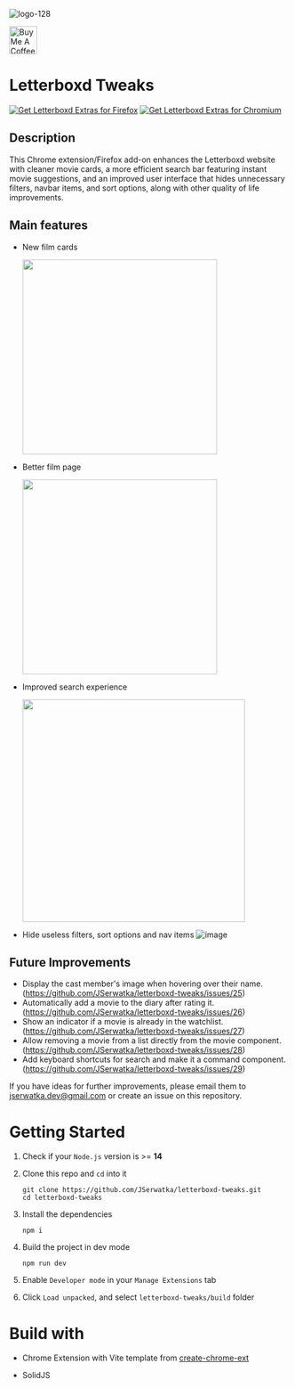 ![logo-128](https://github.com/user-attachments/assets/24db487d-5e4f-47d3-b769-481f71a59c7e)

<a href="https://www.buymeacoffee.com/jserwatka" target="_blank"><img src="https://cdn.buymeacoffee.com/buttons/v2/default-yellow.png" alt="Buy Me A Coffee" style="height: 50px !important;width: auto !important;" ></a>

# Letterboxd Tweaks
<a href="https://addons.mozilla.org/pl/firefox/addon/letterboxd-tweaks/" target="_blank"><img src="https://user-images.githubusercontent.com/585534/107280546-7b9b2a00-6a26-11eb-8f9f-f95932f4bfec.png" alt="Get Letterboxd Extras for Firefox"></a>
<a href="https://chromewebstore.google.com/detail/letterboxd-tweaks/hopfbphfhmjgdnedoldfpbhepohibfkj" target="_blank"><img src="https://user-images.githubusercontent.com/585534/107280622-91a8ea80-6a26-11eb-8d07-77c548b28665.png" alt="Get Letterboxd Extras for Chromium"></a>

## Description
This Chrome extension/Firefox add-on enhances the Letterboxd website with cleaner movie cards, a more efficient search bar featuring instant movie suggestions, and an improved user interface that hides unnecessary filters, navbar items, and sort options, along with other quality of life improvements.

## Main features
- New film cards
  
  <img src="https://github.com/user-attachments/assets/04d91a6c-6d90-4167-89e9-a60d8ad285e8" height="350" />

- Better film page

  <img src="https://github.com/user-attachments/assets/631c1e99-bd07-4cfa-b554-3e7a7db8dfa1" height="350" />

- Improved search experience

  <img src="https://github.com/user-attachments/assets/abbef7b9-e992-46d1-b09b-90b43d98c323" height="400" />

- Hide useless filters, sort options and nav items
  ![image](https://github.com/JSerwatka/letterboxd-tweaks/assets/33938646/11f3eedd-c79c-4be6-bc63-970cb09237b2)

## Future Improvements
- Display the cast member's image when hovering over their name. (https://github.com/JSerwatka/letterboxd-tweaks/issues/25)
- Automatically add a movie to the diary after rating it. (https://github.com/JSerwatka/letterboxd-tweaks/issues/26)
- Show an indicator if a movie is already in the watchlist. (https://github.com/JSerwatka/letterboxd-tweaks/issues/27)
- Allow removing a movie from a list directly from the movie component. (https://github.com/JSerwatka/letterboxd-tweaks/issues/28)
- Add keyboard shortcuts for search and make it a command component. (https://github.com/JSerwatka/letterboxd-tweaks/issues/29)

If you have ideas for further improvements, please email them to jserwatka.dev@gmail.com or create an issue on this repository.

# Getting Started
1. Check if your `Node.js` version is >= **14**
2. Clone this repo and `cd` into it
   ```shell
   git clone https://github.com/JSerwatka/letterboxd-tweaks.git
   cd letterboxd-tweaks
   ```
3. Install the dependencies
   ```shell
   npm i
   ```
4. Build the project in dev mode

   ```shell
   npm run dev
   ```

5. Enable `Developer mode` in your `Manage Extensions` tab
6. Click `Load unpacked`, and select `letterboxd-tweaks/build` folder

  
# Build with

- Chrome Extension with Vite template from [create-chrome-ext](https://github.com/guocaoyi/create-chrome-ext)

- SolidJS

